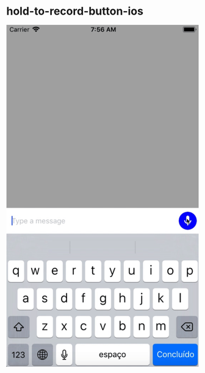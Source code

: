 # hold-to-record-button-ios

![sample](https://raw.githubusercontent.com/froesmatheus/hold-to-record-button-ios/master/sample.gif?token=ACC3ZFU6NHHKXYHRCO7R34245PB5A)
